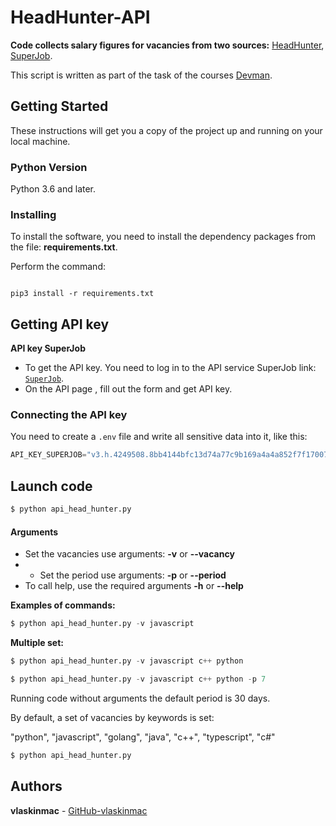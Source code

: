 # HeadHunter-API


**Code collects salary figures for vacancies from two sources:** [HeadHunter](https://hh.ru), [SuperJob](https://www.superjob.ru).


This script is written as part of the task of the courses [Devman](https://dvmn.org).


## Getting Started

These instructions will get you a copy of the project up and running on your local machine.

### Python Version

Python 3.6 and later.

### Installing

To install the software, you need to install the dependency packages from the file: **requirements.txt**.

Perform the command:

```

pip3 install -r requirements.txt

```


## Getting API key

**API key SuperJob**

- To get the API key. You need to log in to the API service SuperJob link: [`SuperJob`](https://api.superjob.ru/info/).
- On the API page , fill out the form and get API key.


### Connecting the API key

You need to create a `.env` file and write all sensitive data into it, like this:

```python
API_KEY_SUPERJOB="v3.h.4249508.8bb4144bfc13d74a77c9b169a4a4a852f7f17007
```

## Launch code

```python
$ python api_head_hunter.py

```

#### Arguments
- Set the vacancies use arguments: **-v** or **--vacancy**
- - Set the period use arguments: **-p** or **--period**
- To call help, use the required arguments **-h** or **--help**


**Examples of commands:**

```python
$ python api_head_hunter.py -v javascript

```
**Multiple set:**

```python
$ python api_head_hunter.py -v javascript c++ python

```

```python
$ python api_head_hunter.py -v javascript c++ python -p 7

```

Running code without arguments the default period is 30 days.

By default, a set of vacancies by keywords is set:

"python", "javascript", "golang", "java", "c++", "typescript", "c#"

```python
$ python api_head_hunter.py

```


## Authors

**vlaskinmac**  - [GitHub-vlaskinmac](https://github.com/vlaskinmac/)


